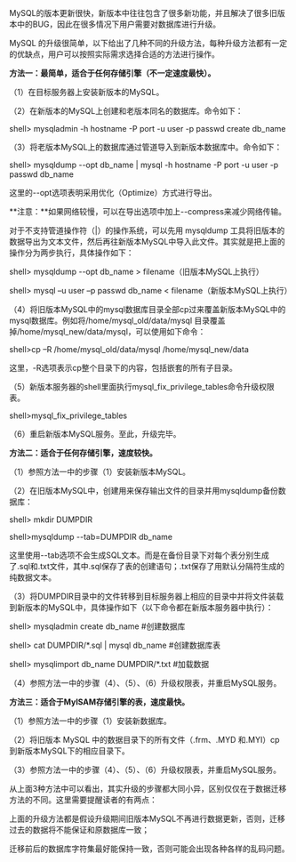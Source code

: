 

MySQL的版本更新很快，新版本中往往包含了很多新功能，并且解决了很多旧版本中的BUG，因此在很多情况下用户需要对数据库进行升级。

MySQL 的升级很简单，以下给出了几种不同的升级方法，每种升级方法都有一定的优缺点，用户可以按照实际需求选择合适的方法进行操作。

**方法一：最简单，适合于任何存储引擎（不一定速度最快）。**

（1）在目标服务器上安装新版本的MySQL。

（2）在新版本的MySQL上创建和老版本同名的数据库。命令如下：

shell> mysqladmin -h hostname -P port -u user -p passwd create db_name

（3）将老版本MySQL上的数据库通过管道导入到新版本数据库中。命令如下：

shell> mysqldump --opt db_name | mysql -h hostname -P port -u user -p passwd db_name

这里的--opt选项表明采用优化（Optimize）方式进行导出。

**注意：**如果网络较慢，可以在导出选项中加上--compress来减少网络传输。

对于不支持管道操作符（|）的操作系统，可以先用 mysqldump 工具将旧版本的数据导出为文本文件，然后再往新版本MySQL中导入此文件。其实就是把上面的操作分为两步执行，具体操作如下：

shell> mysqldump --opt db_name > filename（旧版本MySQL上执行）

shell> mysql –u user –p passwd db_name < filename（新版本MySQL上执行）

（4）将旧版本MySQL中的mysql数据库目录全部cp过来覆盖新版本MySQL中的mysql数据库。例如将/home/mysql_old/data/mysql 目录覆盖掉/home/mysql_new/data/mysql，可以使用如下命令：

shell>cp –R /home/mysql_old/data/mysql /home/mysql_new/data

这里，-R选项表示cp整个目录下的内容，包括嵌套的所有子目录。

（5）新版本服务器的shell里面执行mysql_fix_privilege_tables命令升级权限表。

shell>mysql_fix_privilege_tables

（6）重启新版本MySQL服务。至此，升级完毕。

**方法二：适合于任何存储引擎，速度较快。**

（1）参照方法一中的步骤（1）安装新版本MySQL。

（2）在旧版本MySQL中，创建用来保存输出文件的目录并用mysqldump备份数据库：

shell> mkdir DUMPDIR

shell>mysqldump --tab=DUMPDIR db_name

这里使用--tab选项不会生成SQL文本。而是在备份目录下对每个表分别生成了.sql和.txt文件，其中.sql保存了表的创建语句；.txt保存了用默认分隔符生成的纯数据文本。

（3）将DUMPDIR目录中的文件转移到目标服务器上相应的目录中并将文件装载到新版本的MySQL中，具体操作如下（以下命令都在新版本服务器中执行）：

shell> mysqladmin create db_name #创建数据库

shell> cat DUMPDIR/*.sql | mysql db_name #创建数据库表

shell> mysqlimport db_name DUMPDIR/*.txt #加载数据

（4）参照方法一中的步骤（4）、（5）、（6）升级权限表，并重启MySQL服务。

**方法三：适合于MyISAM存储引擎的表，速度最快。**

（1）参照方法一中的步骤（1）安装新数据库。

（2）将旧版本 MySQL 中的数据目录下的所有文件（.frm、.MYD 和.MYI）cp 到新版本MySQL下的相应目录下。

（3）参照方法一中的步骤（4）、（5）、（6）升级权限表，并重启MySQL服务。

从上面3种方法中可以看出，其实升级的步骤都大同小异，区别仅仅在于数据迁移方法的不同。这里需要提醒读者的有两点：

上面的升级方法都是假设升级期间旧版本MySQL不再进行数据更新，否则，迁移过去的数据将不能保证和原数据库一致；

迁移前后的数据库字符集最好能保持一致，否则可能会出现各种各样的乱码问题。



